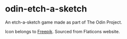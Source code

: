 # odin-etch-a-sketch
An etch-a-sketch game made as part of The Odin Project.

Icon belongs to [Freepik](https://www.flaticon.com/free-icon/etch-a-sketch_522118?term=etch-a-sketch&page=1&position=7&origin=search&related_id=522118). Sourced from Flaticons website.
